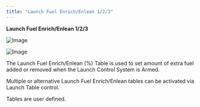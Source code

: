 ```yaml
---
title: "Launch Fuel Enrich/Enlean 1/2/3"
---
```


**Launch Fuel Enrich/Enlean 1/2/3**


![Image](</lib/Launch 16.jpg>)


![Image](</lib/Launch 17.jpg>)&nbsp;

The Launch Fuel Enrich/Enlean (%) Table is used to set amount of extra fuel added or removed when the Launch Control System is Armed.

Multiple or alternative Launch Fuel Enrich/Enlean tables can be activated via Launch Table control.

Tables are user defined.


